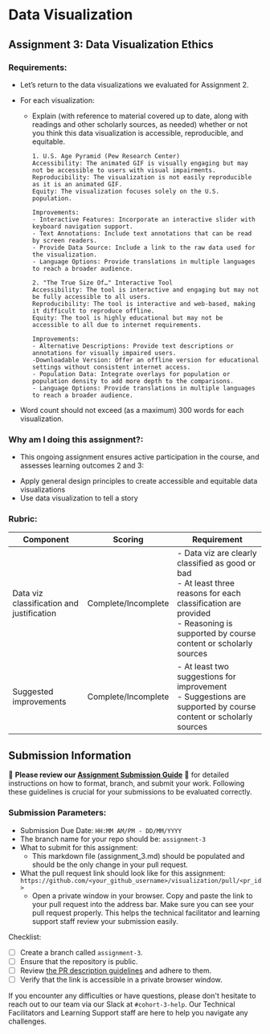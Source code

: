 # Data Visualization

## Assignment 3: Data Visualization Ethics

### Requirements:
- Let’s return to the data visualizations we evaluated for Assignment 2.  
- For each visualization: 
    - Explain (with reference to material covered up to date, along with readings and other scholarly sources, as needed) whether or not you think this data visualization is accessible, reproducible, and equitable. 
        ```
        1. U.S. Age Pyramid (Pew Research Center)
        Accessibility: The animated GIF is visually engaging but may not be accessible to users with visual impairments.
        Reproducibility: The visualization is not easily reproducible as it is an animated GIF.
        Equity: The visualization focuses solely on the U.S. population.
        
        Improvements:
        - Interactive Features: Incorporate an interactive slider with keyboard navigation support.
        - Text Annotations: Include text annotations that can be read by screen readers.
        - Provide Data Source: Include a link to the raw data used for the visualization.
        - Language Options: Provide translations in multiple languages to reach a broader audience.

        2. "The True Size Of…" Interactive Tool
        Accessibility: The tool is interactive and engaging but may not be fully accessible to all users.
        Reproducibility: The tool is interactive and web-based, making it difficult to reproduce offline.
        Equity: The tool is highly educational but may not be accessible to all due to internet requirements.

        Improvements:
        - Alternative Descriptions: Provide text descriptions or annotations for visually impaired users.
        -Downloadable Version: Offer an offline version for educational settings without consistent internet access.
        - Population Data: Integrate overlays for population or population density to add more depth to the comparisons.
        - Language Options: Provide translations in multiple languages to reach a broader audience.
        ```

- Word count should not exceed (as a maximum) 300 words for each visualization. 

### Why am I doing this assignment?:
- This ongoing assignment ensures active participation in the course, and assesses learning outcomes 2 and 3:  
* Apply general design principles to create accessible and equitable data visualizations
* Use data visualization to tell a story

### Rubric:
| Component               | Scoring   | Requirement                                                 |
|-------------------------|-----------|-------------------------------------------------------------|
| Data viz classification and justification | Complete/Incomplete | - Data viz are clearly classified as good or bad<br />- At least three reasons for each classification are provided<br />- Reasoning is supported by course content or scholarly sources |
| Suggested improvements  | Complete/Incomplete | - At least two suggestions for improvement<br />- Suggestions are supported by course content or scholarly sources |

## Submission Information

🚨 **Please review our [Assignment Submission Guide](https://github.com/UofT-DSI/onboarding/blob/main/onboarding_documents/submissions.md)** 🚨 for detailed instructions on how to format, branch, and submit your work. Following these guidelines is crucial for your submissions to be evaluated correctly.

### Submission Parameters:
* Submission Due Date: `HH:MM AM/PM - DD/MM/YYYY`
* The branch name for your repo should be: `assignment-3`
* What to submit for this assignment:
    * This markdown file (assignment_3.md) should be populated and should be the only change in your pull request.
* What the pull request link should look like for this assignment: `https://github.com/<your_github_username>/visualization/pull/<pr_id>`
    * Open a private window in your browser. Copy and paste the link to your pull request into the address bar. Make sure you can see your pull request properly. This helps the technical facilitator and learning support staff review your submission easily.

Checklist:
- [ ] Create a branch called `assignment-3`.
- [ ] Ensure that the repository is public.
- [ ] Review [the PR description guidelines](https://github.com/UofT-DSI/onboarding/blob/main/onboarding_documents/submissions.md#guidelines-for-pull-request-descriptions) and adhere to them.
- [ ] Verify that the link is accessible in a private browser window.

If you encounter any difficulties or have questions, please don't hesitate to reach out to our team via our Slack at `#cohort-3-help`. Our Technical Facilitators and Learning Support staff are here to help you navigate any challenges.
